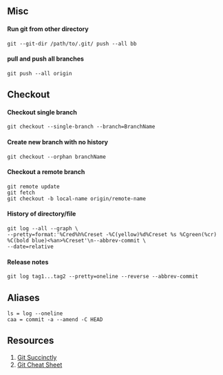 ## Misc

#### Run git from other directory

    git --git-dir /path/to/.git/ push --all bb

#### pull and push all branches

    git push --all origin

## Checkout

#### Checkout single branch

    git checkout --single-branch --branch=BranchName

#### Create new branch with no history

    git checkout --orphan branchName

#### Checkout a remote branch

    git remote update
    git fetch
    git checkout -b local-name origin/remote-name

#### History of directory/file

    git log --all --graph \
    --pretty=format:'%Cred%h%Creset -%C(yellow)%d%Creset %s %Cgreen(%cr) %C(bold blue)<%an>%Creset'\n--abbrev-commit \
    --date=relative

#### Release notes

    git log tag1...tag2 --pretty=oneline --reverse --abbrev-commit

## Aliases

    ls = log --oneline
    caa = commit -a --amend -C HEAD

## Resources

1. [Git Succinctly](http://net.tutsplus.com/sessions/git-succinctly/)
1. [Git Cheat Sheet](https://github.com/github/training-kit/blob/master/downloads/github-git-cheat-sheet.pdf)
